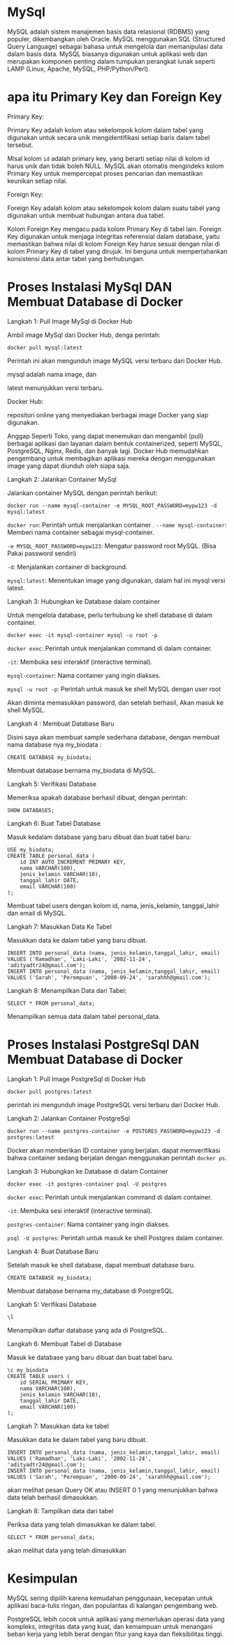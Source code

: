 # MySql

MySQL adalah sistem manajemen basis data relasional (RDBMS) yang populer, dikembangkan oleh Oracle. MySQL menggunakan SQL (Structured Query Language) sebagai bahasa untuk mengelola dan memanipulasi data dalam basis data. MySQL biasanya digunakan untuk aplikasi web dan merupakan komponen penting dalam tumpukan perangkat lunak seperti LAMP (Linux, Apache, MySQL, PHP/Python/Perl).

# apa itu Primary Key dan Foreign Key

Primary Key:

Primary Key adalah kolom atau sekelompok kolom dalam tabel yang digunakan untuk secara unik mengidentifikasi setiap baris dalam tabel tersebut. 

Misal kolom `id` adalah primary key, yang berarti setiap nilai di kolom id harus unik dan tidak boleh NULL. MySQL akan otomatis mengindeks kolom Primary Key untuk mempercepat proses pencarian dan memastikan keunikan setiap nilai.

Foreign Key:

Foreign Key adalah kolom atau sekelompok kolom dalam suatu tabel yang digunakan untuk membuat hubungan antara dua tabel. 

Kolom Foreign Key mengacu pada kolom Primary Key di tabel lain. Foreign Key digunakan untuk menjaga integritas referensial dalam database, yaitu memastikan bahwa nilai di kolom Foreign Key harus sesuai dengan nilai di kolom Primary Key di tabel yang dirujuk. Ini berguna untuk mempertahankan konsistensi data antar tabel yang berhubungan.

# Proses Instalasi MySql DAN Membuat Database di Docker 

Langkah 1: Pull Image MySql di Docker Hub

Ambil image MySql dari Docker Hub, denga perintah:

```
docker pull mysql:latest
```
Perintah ini akan mengunduh image MySQL versi terbaru dari Docker Hub. 

mysql adalah nama image, dan

latest menunjukkan versi terbaru.

Docker Hub:  

repositori online yang menyediakan berbagai image Docker yang siap digunakan. 

Anggap Seperti Toko, yang dapat menemukan dan mengambil (pull) berbagai aplikasi dan layanan dalam bentuk containerized, seperti MySQL, PostgreSQL, Nginx, Redis, dan banyak lagi. Docker Hub memudahkan pengembang untuk membagikan aplikasi mereka dengan menggunakan image yang dapat diunduh oleh siapa saja.

Langkah 2: Jalankan Container MySql 

Jalankan container MySQL dengan perintah berikut:

```
docker run --name mysql-container -e MYSQL_ROOT_PASSWORD=mypw123 -d mysql:latest
```
`docker run`: Perintah untuk menjalankan container
.
`--name mysql-container`: Memberi nama container sebagai mysql-container.

`-e MYSQL_ROOT_PASSWORD=mypw123`: Mengatur password root MySQL. (Bisa Pakai password sendiri)

`-d`: Menjalankan container di background.

`mysql:latest`: Menentukan image yang digunakan, dalam hal ini mysql versi latest.

Langkah 3: Hubungkan ke Database dalam container

Untuk mengelola database, perlu terhubung ke shell database di dalam container.

```
docker exec -it mysql-container mysql -u root -p
```
`docker exec`: Perintah untuk menjalankan command di dalam container.

`-it`: Membuka sesi interaktif (interactive terminal).

`mysql-container`: Nama container yang ingin diakses.

`mysql -u root -p`: Perintah untuk masuk ke shell MySQL dengan user root

 Akan diminta memasukkan password, dan setelah berhasil, Akan masuk ke shell MySQL.

 Langkah 4 : Membuat Database Baru

 Disini saya akan membuat sample sederhana database, dengan membuat nama database nya my_biodata :

 ```
CREATE DATABASE my_biodata;
```
Membuat database bernama my_biodata di MySQL.

Langkah 5: Verifikasi Database

Memeriksa apakah database berhasil dibuat, dengan perintah:

```
SHOW DATABASES;
```
Langkah 6: Buat Tabel Database

Masuk kedalam database yang baru dibuat dan buat tabel baru:

```
USE my_biodata;
CREATE TABLE personal_data (
    id INT AUTO_INCREMENT PRIMARY KEY,
    nama VARCHAR(100),
    jenis_kelamin VARCHAR(10),
    tanggal_lahir DATE,
    email VARCHAR(100)
);
```
Membuat tabel users dengan kolom id, nama, jenis_kelamin, tanggal_lahir dan email di MySQL.

Langkah 7: Masukkan Data Ke Tabel

Masukkan data ke dalam tabel yang baru dibuat.

```
INSERT INTO personal_data (nama, jenis_kelamin,tanggal_lahir, email) VALUES ('Ramadhan', 'Laki-Laki', '2002-11-24', 'adityadtr24@gmail.com');
INSERT INTO personal_data (nama, jenis_kelamin,tanggal_lahir, email) VALUES ('Sarah', 'Perempuan', '2000-09-24', 'sarahhh@gmail.com');
```
Langkah 8: Menampilkan Data dari Tabel:

```
SELECT * FROM personal_data;
```
Menampilkan semua data dalam tabel personal_data.

# Proses Instalasi PostgreSql DAN Membuat Database di Docker 

Langkah 1: Pull Image PostgreSql di Docker Hub

```
docker pull postgres:latest
```
perintah ini mengunduh image PostgreSQL versi terbaru dari Docker Hub.

Langkah 2: Jalankan Container PostgreSql

```
docker run --name postgres-container -e POSTGRES_PASSWORD=mypw123 -d postgres:latest
```
Docker akan memberikan ID container yang berjalan. dapat memverifikasi bahwa container sedang berjalan dengan menggunakan perintah `docker ps`.

Langkah 3: Hubungkan ke Database di dalam Container

```
docker exec -it postgres-container psql -U postgres
```
`docker exec`: Perintah untuk menjalankan command di dalam container.

`-it`: Membuka sesi interaktif (interactive terminal).

`postgres-container`: Nama container yang ingin diakses.

`psql -U postgres`: Perintah untuk masuk ke shell Postgres dalam container.

Langkah 4: Buat Database Baru

Setelah masuk ke shell database, dapat membuat database baru.

```
CREATE DATABASE my_biodata;
```
Membuat database bernama my_database di PostgreSQL.

Langkah 5: Verifikasi Database

```
\l
```
Menampilkan daftar database yang ada di PostgreSQL.

Langkah 6: Membuat Tabel di Database

Masuk ke database yang baru dibuat dan buat tabel baru.

```
\c my_biodata
CREATE TABLE users (
    id SERIAL PRIMARY KEY,
    nama VARCHAR(100),
    jenis_kelamin VARCHAR(10),
    tanggal_lahir DATE,
    email VARCHAR(100)
);
```
Langkah 7: Masukkan data ke tabel

Masukkan data ke dalam tabel yang baru dibuat.

```
INSERT INTO personal_data (nama, jenis_kelamin,tanggal_lahir, email) VALUES ('Ramadhan', 'Laki-Laki', '2002-11-24', 'adityadtr24@gmail.com');
INSERT INTO personal_data (nama, jenis_kelamin,tanggal_lahir, email) VALUES ('Sarah', 'Perempuan', '2000-09-24', 'sarahhh@gmail.com');
```
akan melihat pesan Query OK atau INSERT 0 1 yang menunjukkan bahwa data telah berhasil dimasukkan.

Langkah 8: Tampilkan data dari tabel

Periksa data yang telah dimasukkan ke dalam tabel.

```
SELECT * FROM personal_data;
```
akan melihat data yang telah dimasukkan

# Kesimpulan

MySQL sering dipilih karena kemudahan penggunaan, kecepatan untuk aplikasi baca-tulis ringan, dan popularitas di kalangan pengembang web.

PostgreSQL lebih cocok untuk aplikasi yang memerlukan operasi data yang kompleks, integritas data yang kuat, dan kemampuan untuk menangani beban kerja yang lebih berat dengan fitur yang kaya dan fleksibilitas tinggi.








